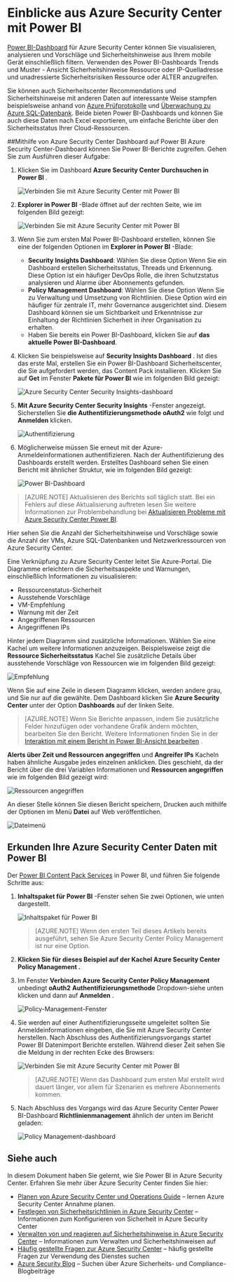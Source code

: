 <properties
   pageTitle="Einblicke aus Azure Security Center mit Power BI | Microsoft Azure"
   description="Azure Security Center Power BI Content Pack erleichtert Sicherheitshinweise Recommendations finden Ressourcen angegriffen und trends, basierend auf einem Dataset für die Berichte erstellt."
   services="security-center"
   documentationCenter="na"
   authors="YuriDio"
   manager="swadhwa"
   editor=""/>

<tags
   ms.service="security-center"
   ms.devlang="na"
   ms.topic="hero-article"
   ms.tgt_pltfrm="na"
   ms.workload="na"
   ms.date="09/22/2016"
   ms.author="yurid"/>

# <a name="get-insights-from-azure-security-center-data-with-power-bi"></a>Einblicke aus Azure Security Center mit Power BI
[Power BI-Dashboard](http://aka.ms/azure-security-center-power-bi) für Azure Security Center können Sie visualisieren, analysieren und Vorschläge und Sicherheitshinweise aus Ihrem mobile Gerät einschließlich filtern. Verwenden des Power BI-Dashboards Trends und Muster - Ansicht Sicherheitshinweise Ressource oder IP-Quelladresse und unadressierte Sicherheitsrisiken Ressource oder ALTER anzugreifen. 

Sie können auch Sicherheitscenter Recommendations und Sicherheitshinweise mit anderen Daten auf interessante Weise stampfen beispielsweise anhand von [Azure Prüfprotokolle](https://powerbi.microsoft.com/blog/monitor-azure-audit-logs-with-power-bi/) und [Überwachung zu Azure SQL-Datenbank](https://powerbi.microsoft.com/blog/monitor-your-azure-sql-database-auditing-activity-with-power-bi/). Beide bieten Power BI-Dashboards und können Sie auch diese Daten nach Excel exportieren, um einfache Berichte über den Sicherheitsstatus Ihrer Cloud-Ressourcen.

##<a name="using-azure-security-center-dashboard-to-access-power-bi"></a>Mithilfe von Azure Security Center Dashboard auf Power BI
Azure Security Center-Dashboard können Sie Power BI-Berichte zugreifen. Gehen Sie zum Ausführen dieser Aufgabe: 

1. Klicken Sie im Dashboard **Azure Security Center** **Durchsuchen in Power BI** .

    ![Verbinden Sie mit Azure Security Center mit Power BI](./media/security-center-powerbi/security-center-powerbi-fig1-new10.png) 

2. **Explorer in Power BI** -Blade öffnet auf der rechten Seite, wie im folgenden Bild gezeigt:

    ![Verbinden Sie mit Azure Security Center mit Power BI](./media/security-center-powerbi/security-center-powerbi-fig1-new2.png)

3. Wenn Sie zum ersten Mal Power BI-Dashboard erstellen, können Sie eine der folgenden Optionen im **Explorer in Power BI** -Blade: 

    - **Security Insights Dashboard**: Wählen Sie diese Option Wenn Sie ein Dashboard erstellen Sicherheitsstatus, Threads und Erkennung. Diese Option ist ein häufiger DevOps Rolle, die ihren Schutzstatus analysieren und Alarme über Abonnements gefunden.
    - **Policy Management Dashboard**: Wählen Sie diese Option Wenn Sie zu Verwaltung und Umsetzung von Richtlinien.  Diese Option wird ein häufiger für zentrale IT, mehr Governance ausgerichtet sind. Diesem Dashboard können sie um Sichtbarkeit und Erkenntnisse zur Einhaltung der Richtlinien Sicherheit in ihrer Organisation zu erhalten.
    - Haben Sie bereits ein Power BI-Dashboard, klicken Sie auf **das aktuelle Power BI-Dashboard**.

4. Klicken Sie beispielsweise auf **Security Insights Dashboard** . Ist dies das erste Mal, erstellen Sie ein Power BI-Dashboard Sicherheitscenter, die Sie aufgefordert werden, das Content Pack installieren. Klicken Sie auf **Get** im Fenster **Pakete für Power BI** wie im folgenden Bild gezeigt:

    ![Azure Security Center Security Insights-dashboard](./media/security-center-powerbi/security-center-powerbi-fig1-new3.png)

5. **Mit Azure Security Center Security Insights** -Fenster angezeigt. Sicherstellen Sie **die Authentifizierungsmethode** **oAuth2** wie folgt und **Anmelden** klicken.
    
    ![Authentifizierung](./media/security-center-powerbi/security-center-powerbi-fig1-new4.png)

6. Möglicherweise müssen Sie erneut mit der Azure-Anmeldeinformationen authentifizieren. Nach der Authentifizierung des Dashboards erstellt werden. Erstelltes Dashboard sehen Sie einen Bericht mit ähnlicher Struktur, wie im folgenden Bild gezeigt:

    ![Power BI-Dashboard](./media/security-center-powerbi/security-center-powerbi-fig1-new5.png)


> [AZURE.NOTE] Aktualisieren des Berichts soll täglich statt. Bei ein Fehlers auf diese Aktualisierung auftreten lesen Sie weitere Informationen zur Problembehandlung bei [Aktualisieren Probleme mit Azure Security Center Power BI](https://blogs.msdn.microsoft.com/azuresecurity/2016/04/07/azure-security-center-power-bi-refresh-fails/).

Hier sehen Sie die Anzahl der Sicherheitshinweise und Vorschläge sowie die Anzahl der VMs, Azure SQL-Datenbanken und Netzwerkressourcen von Azure Security Center.

Eine Verknüpfung zu Azure Security Center leitet Sie Azure-Portal. Die Diagramme erleichtern die Sicherheitsaspekte und Warnungen, einschließlich Informationen zu visualisieren:

- Ressourcenstatus-Sicherheit
- Ausstehende Vorschläge
- VM-Empfehlung
- Warnung mit der Zeit
- Angegriffenen Ressourcen
- Angegriffenen IPs

Hinter jedem Diagramm sind zusätzliche Informationen. Wählen Sie eine Kachel um weitere Informationen anzuzeigen. Beispielsweise zeigt die **Ressource Sicherheitsstatus** Kachel Sie zusätzliche Details über ausstehende Vorschläge von Ressourcen wie im folgenden Bild gezeigt:

![Empfehlung](./media/security-center-powerbi/security-center-powerbi-fig1-new6.png)

Wenn Sie auf eine Zeile in diesem Diagramm klicken, werden andere grau, und Sie nur auf die gewählte. Dem Dashboard klicken Sie **Azure Security Center** unter der Option **Dashboards** auf der linken Seite.

> [AZURE.NOTE] Wenn Sie Berichte anpassen, indem Sie zusätzliche Felder hinzufügen oder vorhandene Grafik ändern möchten, bearbeiten Sie den Bericht. Weitere Informationen finden Sie in der [Interaktion mit einem Bericht in Power BI-Ansicht bearbeiten](https://powerbi.microsoft.com/documentation/powerbi-service-interact-with-a-report-in-editing-view/) .

**Alerts über Zeit und Ressourcen angegriffen** und **Angreifer IPs** Kacheln haben ähnliche Ausgabe jedes einzelnen anklicken. Dies geschieht, da der Bericht über die drei Variablen Informationen und **Ressourcen angegriffen** wie im folgenden Bild gezeigt wird:

![Ressourcen angegriffen](./media/security-center-powerbi/security-center-powerbi-fig1-new7.png)

An dieser Stelle können Sie diesen Bericht speichern, Drucken auch mithilfe der Optionen im Menü **Datei** auf Web veröffentlichen.

![Dateimenü](./media/security-center-powerbi/security-center-powerbi-fig8.png)

## <a name="exploring-your-azure-security-center-data-with-power-bi-services"></a>Erkunden Ihre Azure Security Center Daten mit Power BI

Der [Power BI Content Pack Services](https://msit.powerbi.com/groups/me/getdata/services) in Power BI, und führen Sie folgende Schritte aus:

1. **Inhaltspaket für Power BI** -Fenster sehen Sie zwei Optionen, wie unten dargestellt.

    ![Inhaltspaket für Power BI](./media/security-center-powerbi/security-center-powerbi-fig1-new.png)

    >[AZURE.NOTE] Wenn den ersten Teil dieses Artikels bereits ausgeführt, sehen Sie Azure Security Center Policy Management ist nur eine Option.

2. **Klicken Sie für dieses Beispiel auf der Kachel **Azure Security Center Policy Management** .**

3. Im Fenster **Verbinden Azure Security Center Policy Management** unbedingt **oAuth2** **Authentifizierungsmethode** Dropdown-siehe unten klicken und dann auf **Anmelden** .

    ![Policy-Management-Fenster](./media/security-center-powerbi/security-center-powerbi-fig1-new8.png)

4. Sie werden auf einer Authentifizierungsseite umgeleitet sollten Sie Anmeldeinformationen eingeben, die Sie mit Azure Security Center herstellen. Nach Abschluss des Authentifizierungsvorgangs startet Power BI Datenimport Berichte erstellen. Während dieser Zeit sehen Sie die Meldung in der rechten Ecke des Browsers:

    ![Verbinden Sie mit Azure Security Center mit Power BI](./media/security-center-powerbi/security-center-powerbi-fig4.png)

    >[AZURE.NOTE] Wenn das Dashboard zum ersten Mal erstellt wird dauert länger, vor allem für Szenarien es mehrere Abonnements kommen. 

5. Nach Abschluss des Vorgangs wird das Azure Security Center Power BI-Dashboard **Richtlinienmanagement** ähnlich der unten im Bericht geladen:

    ![Policy Management-dashboard](./media/security-center-powerbi/security-center-powerbi-fig1-new9.png)

## <a name="see-also"></a>Siehe auch
In diesem Dokument haben Sie gelernt, wie Sie Power BI in Azure Security Center. Erfahren Sie mehr über Azure Security Center finden Sie hier:

- [Planen von Azure Security Center und Operations Guide](security-center-planning-and-operations-guide.md) – lernen Azure Security Center Annahme planen.
- [Festlegen von Sicherheitsrichtlinien in Azure Security Center](security-center-policies.md) – Informationen zum Konfigurieren von Sicherheit in Azure Security Center
- [Verwalten von und reagieren auf Sicherheitshinweise in Azure Security Center](security-center-managing-and-responding-alerts.md) – Informationen zum Verwalten und Sicherheitshinweisen auf
- [Häufig gestellte Fragen zur Azure Security Center](security-center-faq.md) – häufig gestellte Fragen zur Verwendung des Dienstes suchen
- [Azure Security Blog](http://blogs.msdn.com/b/azuresecurity/) – Suchen über Azure Sicherheits- und Compliance-Blogbeiträge
